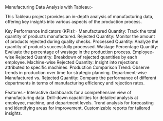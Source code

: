 Manufacturing Data Analysis with Tableau:- 

This Tableau project provides an in-depth analysis of manufacturing data, offering key insights into various aspects of the production process.

Key Performance Indicators (KPIs):-
Manufactured Quantity: Track the total quantity of products manufactured.
Rejected Quantity: Monitor the amount of products rejected during quality checks.
Processed Quantity: Analyze the quantity of products successfully processed.
Wastage Percentage Quantity: Evaluate the percentage of wastage in the production process.
Employee-wise Rejected Quantity: Breakdown of rejected quantities by each employee. 
Machine-wise Rejected Quantity: Insight into rejections attributed to specific machines. 
Production Comparison Trend: Observe trends in production over time for strategic planning.
Department-wise Manufactured vs. Rejected Quantity: Compare the performance of different departments in terms of manufacturing efficiency and rejection rates.

Features:- Interactive dashboards for a comprehensive view of manufacturing data. Drill-down capabilities for detailed analysis at employee, machine, and department levels. Trend analysis for forecasting and identifying areas for improvement. Customizable reports for tailored insights.
